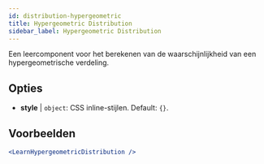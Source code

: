 ```yaml
---
id: distribution-hypergeometric
title: Hypergeometric Distribution
sidebar_label: Hypergeometric Distribution
---
```


Een leercomponent voor het berekenen van de waarschijnlijkheid van een hypergeometrische verdeling.

## Opties

* __style__ | `object`: CSS inline-stijlen. Default: `{}`.


## Voorbeelden

```jsx live
<LearnHypergeometricDistribution />
```

